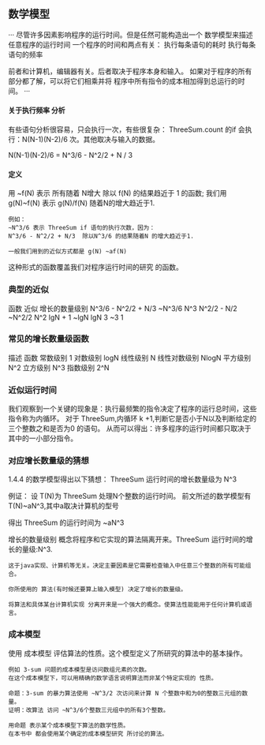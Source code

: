 
## 数学模型
···
尽管许多因素影响程序的运行时间。但是任然可能构造出一个 数学模型来描述任意程序的运行时间
一个程序的时间和两点有关：
执行每条语句的耗时
执行每条语句的频率

前者和计算机，编辑器有关。后者取决于程序本身和输入。
如果对于程序的所有部分都了解，可以将它们相乘并将 程序中所有指令的成本相加得到总运行的时间。
···

#### 关于执行频率 分析
有些语句分析很容易，只会执行一次，有些很复杂：
ThreeSum.count 的if 会执行：N(N-1)(N-2)/6 次。其他取决与输入的数据。

N(N-1)(N-2)/6 = N^3/6 - N^2/2 + N / 3

#### 定义
用 ~f(N) 表示 所有随着 N增大    除以 f(N) 的结果趋近于 1  的函数;
我们用g(N)~f(N)  表示   g(N)/f(N) 随着N的增大趋近于1.

```text
例如：
~N^3/6 表示 ThreeSum if 语句的执行次数，因为：
N^3/6 - N^2/2 + N/3  除以N^3/6 的结果随着N 的增大趋近于1.

一般我们用到的近似方式都是 g(N) ~af(N)
```

这种形式的函数覆盖我们对程序运行时间的研究 的函数。

### 典型的近似
函数                       近似                 增长的数量级别
N^3/6 - N^2/2 + N/3       ~N^3/6              N^3
N^2/2 - N/2               ~N^2/2              N^2
lgN + 1                   ~lgN                lgN
3                         ~3                  1


### 常见的增长数量级函数
描述                 函数
常数级别            1
对数级别            logN
线性级别            N
线性对数级别        NlogN
平方级别            N^2
立方级别            N^3
指数级别            2^N

### 近似运行时间
我们观察到一个关键的现象是：执行最频繁的指令决定了程序的运行总时间，这些指令称为内循环。
对于 ThreeSum,内循环 k +1,判断它是否小于N以及判断给定的三个整数之和是否为0 的语句。
从而可以得出：许多程序的运行时间都只取决于其中的一小部分指令。

### 对应增长数量级的猜想
1.4.4 的数学模型得出以下猜想：
ThreeSum 运行时间的增长数量级为 N^3

例证：
设 T(N)为 ThreeSum 处理N个整数的运行时间。
前文所述的数学模型有 T(N)~aN^3,其中a取决计算机的型号

得出 ThreeSum 的运行时间为 ~aN^3


增长的数量级别 概念将程序和它实现的算法隔离开来。ThreeSum 运行时间的增长的量级:N^3.
```
这于java实现、计算机等无关。决定主要因素是它需要检查输入中任意三个整数的所有可能组合。

你所使用的 算法(有时候还要算上输入模型) 决定了增长的数量级。

将算法和具体某台计算机实现 分离开来是一个强大的概念。使算法性能能用于任何计算机或语言。
```

### 成本模型
使用 成本模型 评估算法的性质。这个模型定义了所研究的算法中的基本操作。
```
例如 3-sum 问题的成本模型是访问数组元素的次数。
在这个成本模型下，可以用精确的数学语言说明算法而非某个特定实现的 性质。

命题：3-sum 的暴力算法使用 ~N^3/2 次访问来计算 N 个整数中和为0的整数三元组的数量。
证明：改算法 访问 ~N^3/6个整数三元组中的所有3个整数。

用命题 表示某个成本模型下算法的数学性质。
在本书中 都会使用某个确定的成本模型研究 所讨论的算法。
```

